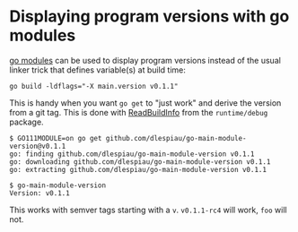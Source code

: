 # Displaying program versions with go modules

[go modules](https://github.com/golang/go/wiki/Modules) can be used to display
program versions instead of the usual linker trick that defines variable(s) at
build time:

```
go build -ldflags="-X main.version v0.1.1"
```

This is handy when you want `go get` to "just work" and derive the version from
a git tag. This is done with [ReadBuildInfo][rbi] from the `runtime/debug`
package.

```console
$ GO111MODULE=on go get github.com/dlespiau/go-main-module-version@v0.1.1
go: finding github.com/dlespiau/go-main-module-version v0.1.1
go: downloading github.com/dlespiau/go-main-module-version v0.1.1
go: extracting github.com/dlespiau/go-main-module-version v0.1.1

$ go-main-module-version
Version: v0.1.1
```

This works with semver tags starting with a `v`. `v0.1.1-rc4` will work, `foo`
will not.

[rbi]: https://tip.golang.org/pkg/runtime/debug/#BuildInfo
